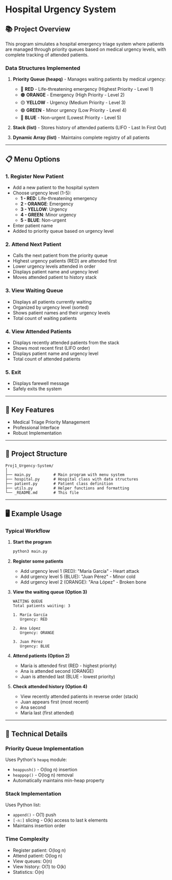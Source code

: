 # Hospital Urgency System

## 📚 Project Overview

This program simulates a hospital emergency triage system where patients are managed through priority queues based on medical urgency levels, with complete tracking of attended patients.

### **Data Structures Implemented**

1. **Priority Queue (heapq)** - Manages waiting patients by medical urgency:
   - 🔴 **RED** - Life-threatening emergency (Highest Priority - Level 1)
   - 🟠 **ORANGE** - Emergency (High Priority - Level 2)
   - 🟡 **YELLOW** - Urgency (Medium Priority - Level 3)
   - 🟢 **GREEN** - Minor urgency (Low Priority - Level 4)
   - 🔵 **BLUE** - Non-urgent (Lowest Priority - Level 5)

2. **Stack (list)** - Stores history of attended patients (LIFO - Last In First Out)

3. **Dynamic Array (list)** - Maintains complete registry of all patients

---

## 📋 Menu Options

### 1. **Register New Patient**
- Add a new patient to the hospital system
- Choose urgency level (1-5):
  - **1 - RED**: Life-threatening emergency
  - **2 - ORANGE**: Emergency
  - **3 - YELLOW**: Urgency
  - **4 - GREEN**: Minor urgency
  - **5 - BLUE**: Non-urgent
- Enter patient name
- Added to priority queue based on urgency level

### 2. **Attend Next Patient**
- Calls the next patient from the priority queue
- Highest urgency patients (RED) are attended first
- Lower urgency levels attended in order
- Displays patient name and urgency level
- Moves attended patient to history stack

### 3. **View Waiting Queue**
- Displays all patients currently waiting
- Organized by urgency level (sorted)
- Shows patient names and their urgency levels
- Total count of waiting patients

### 4. **View Attended Patients**
- Displays recently attended patients from the stack
- Shows most recent first (LIFO order)
- Displays patient name and urgency level
- Total count of attended patients

### 5. **Exit**
- Displays farewell message
- Safely exits the system

---

## 🔑 Key Features

- Medical Triage Priority Management
- Professional Interface
- Robust Implementation

---

## 📁 Project Structure

```
Proj1_Urgency-System/
│
├── main.py          # Main program with menu system
├── hospital.py      # Hospital class with data structures
├── patient.py       # Patient class definition
├── utils.py         # Helper functions and formatting
└── _README.md       # This file
```

---

## 🖥️ Example Usage

### Typical Workflow

1. **Start the program**
   ```bash
   python3 main.py
   ```

2. **Register some patients**
   - Add urgency level 1 (RED): "María García" - Heart attack
   - Add urgency level 5 (BLUE): "Juan Pérez" - Minor cold
   - Add urgency level 2 (ORANGE): "Ana López" - Broken bone

3. **View the waiting queue (Option 3)**
   ```
   WAITING QUEUE
   Total patients waiting: 3
   
   1. María García
      Urgency: RED
   
   2. Ana López
      Urgency: ORANGE
   
   3. Juan Pérez
      Urgency: BLUE
   ```

4. **Attend patients (Option 2)**
   - María is attended first (RED - highest priority)
   - Ana is attended second (ORANGE)
   - Juan is attended last (BLUE - lowest priority)

5. **Check attended history (Option 4)**
   - View recently attended patients in reverse order (stack)
   - Juan appears first (most recent)
   - Ana second
   - María last (first attended)

---

## 📄 Technical Details

### Priority Queue Implementation
Uses Python's `heapq` module:
- `heappush()` - O(log n) insertion
- `heappop()` - O(log n) removal
- Automatically maintains min-heap property

### Stack Implementation
Uses Python list:
- `append()` - O(1) push
- `[-n:]` slicing - O(k) access to last k elements
- Maintains insertion order

### Time Complexity
- Register patient: O(log n)
- Attend patient: O(log n)
- View queues: O(n)
- View history: O(1) to O(k)
- Statistics: O(n)

